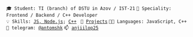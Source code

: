 <code>🎓 Student: TI (branch) of DSTU in Azov / IST-21</code>
<code>👷 Speciality: Frontend / Backend / C++ Developer </code><br>
<code>💡 Skills: 
[JS, Node.js](SKILLS.md);
[C++](SKILLS.md)
</code> 
<code>🧻 [Projects](https://github.com/Anto-MSHK?tab=repositories)</code>
<code>🧑‍💻 Languages: JavaScript, C++</code><br>
<code>💬 telegram: [@antomshk](https://t.me/antomshk)</code>
<code>📫 [anjiilop25](mailto:anjiilop25@gmail.com)</code>
